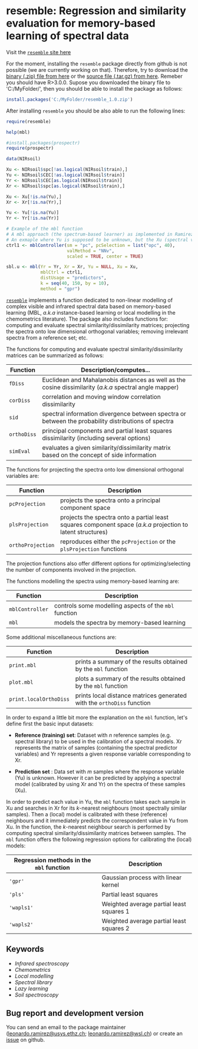 # resemble: Regression and similarity evaluation for memory-based learning of spectral data

Visit the [`resemble` site here](http://l-ramirez-lopez.github.io/resemble_v0.1/)

For the moment, installing the `resemble` package directly from github is not possible (we are currently working on that). Therefore, try to download the [binary (.zip) file from here](https://github.com/l-ramirez-lopez/resemble_v0.1/blob/master/Installers/resemble_1.0.zip) or the [source file (.tar.gz) from here](https://github.com/l-ramirez-lopez/resemble_v0.1/blob/master/Installers/resemble_1.0.tar.gz). Remeber you should have R>3.0.0. Supose you downloaded the binary file to 'C:/MyFolder/', then you should be able to install the package as follows:

```r
install.packages('C:/MyFolder/resemble_1.0.zip')
````

After installing `resemble` you should be also able to run the following lines:

```r
require(resemble)

help(mbl)

#install.packages(prospectr)
require(prospectr)

data(NIRsoil)

Xu <- NIRsoil$spc[!as.logical(NIRsoil$train),]
Yu <- NIRsoil$CEC[!as.logical(NIRsoil$train)]
Yr <- NIRsoil$CEC[as.logical(NIRsoil$train)]
Xr <- NIRsoil$spc[as.logical(NIRsoil$train),]

Xu <- Xu[!is.na(Yu),]
Xr <- Xr[!is.na(Yr),]

Yu <- Yu[!is.na(Yu)]
Yr <- Yr[!is.na(Yr)]

# Example of the mbl function
# A mbl approach (the spectrum-based learner) as implemented in Ramirez-Lopez et al. (2013)
# An exmaple where Yu is supposed to be unknown, but the Xu (spectral variables) are known
ctrl1 <- mblController(sm = "pc", pcSelection = list("opc", 40),
                       valMethod = "NNv",
                       scaled = TRUE, center = TRUE)

sbl.u <- mbl(Yr = Yr, Xr = Xr, Yu = NULL, Xu = Xu,
             mblCtrl = ctrl1,
             distUsage = "predictors",
             k = seq(40, 150, by = 10),
             method = "gpr")
````



[`resemble`](http://l-ramirez-lopez.github.io/resemble_v0.1/) implements a function dedicated to non-linear modelling of complex visible and infrared spectral data based on memory-based learning (MBL, _a.k.a_ instance-based learning or local modelling in the chemometrics literature). The package also includes functions for: computing and evaluate spectral similarity/dissimilarity matrices; projecting the spectra onto low dimensional orthogonal variables; removing irrelevant spectra from a reference set; etc. 


The functions for computing and evaluate spectral similarity/dissimilarity matrices can be summarized as follows:

| Function                 | Description/computes...                                                                                  |
| -----------------------  | -------------------------------------------------------------------------------------------------------  |
| `fDiss`                  | Euclidean and Mahalanobis distances as well as the cosine dissimilarity (_a.k.a_ spectral angle mapper)  |            
| `corDiss`                | correlation and moving window correlation dissimilarity                                                  |
| `sid`                    | spectral information divergence between spectra or between the probability distributions of spectra      |
| `orthoDiss`              | principal components and partial least squares dissimilarity (including several options)                 | 
| `simEval`                | evaluates a given similarity/dissimilarity matrix based on the concept of side information               |  

The functions for projecting the spectra onto low dimensional orthogonal variables are:

| Function                 | Description                                                                                                  |
| -----------------------  | ------------------------------------------------------------------------------------------------------------ |
| `pcProjection`           | projects the spectra onto a principal component space                                                        |                      
| `plsProjection`          | projects the spectra onto a partial least squares component space  (_a.k.a_ projection to latent structures) |                                      
| `orthoProjection`        | reproduces either the `pcProjection` or the `plsProjection` functions                                        |  

The projection functions also offer different options for optimizing/selecting the number of components involved in the projection.

The functions modelling the spectra using memory-based learning are:

| Function                 | Description                                              |
| -----------------------  | -------------------------------------------------------  |
| `mblController`          | controls some modelling aspects of the `mbl` function    |                     
| `mbl`                    | models the spectra by memory-based learning              |                                      

Some additional miscellaneous functions are:

| Function                 | Description                                                            |
| -----------------------  | ---------------------------------------------------------------------  |
| `print.mbl`              | prints a summary of the results obtained by the `mbl` function         |                     
| `plot.mbl`               | plots a summary of the results obtained by the `mbl` function          |       
| `print.localOrthoDiss`   | prints local distance matrices generated with the `orthoDiss` function |

In order to expand a little bit more the explanation on the `mbl` function, let's define first the basic input datasets:

* __Reference (training) set__: Dataset with *n* reference samples (e.g. spectral library) to be used in the calibration of a spectral models. Xr represents the matrix of samples (containing the spectral predictor variables) and Yr represents a given response variable corresponding to Xr.

* __Prediction set__ : Data set with _m_ samples where the response variable (Yu) is unknown. However it can be predicted by applying a spectral model (calibrated by using Xr and Yr) on the spectra of these samples (Xu). 

In order to predict each value in Yu, the `mbl` function takes each sample in Xu and searches in Xr for its _k_-nearest neighbours (most spectrally similar samples). Then a (local) model is calibrated with these (reference) neighbours and it immediately predicts the correspondent value in Yu from Xu. In the function, the _k_-nearest neighbour search is performed by computing spectral similarity/dissimilarity matrices between samples. The `mbl` function offers the following regression options for calibrating the (local) models:
                          
| Regression methods in the `mbl` function | Description                                                                             
| ---------------------------------------  | ----------------------------------------- | 
| `'gpr'`                                  | Gaussian process with linear kernel       | 
| `'pls'`                                  | Partial least squares                     | 
| `'wapls1'`                               | Weighted average partial least squares 1  | 
| `'wapls2'`                               | Weighted average partial least squares 2  | 

## Keywords
* _Infrared spectroscopy_
* _Chemometrics_
* _Local modelling_
* _Spectral library_
* _Lazy learning_
* _Soil spectroscopy_

## Bug report and development version

You can send an email to the package maintainer (<leonardo.ramirez@usys.ethz.ch>; <leonardo.ramirez@wsl.ch>) or create an [issue](https://github.com/l-ramirez-lopez/resemble_v0.1/issues) on github. 